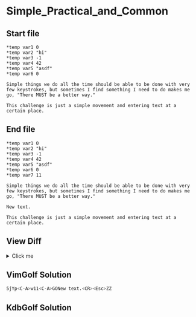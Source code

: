 # Simple_Practical_and_Common
## Start file
```
*temp var1 0
*temp var2 "hi"
*temp var3 -1
*temp var4 42
*temp var5 "asdf"
*temp var6 0

Simple things we do all the time should be able to be done with very few keystrokes, but sometimes I find something I need to do makes me go, "There MUST be a better way."

This challenge is just a simple movement and entering text at a certain place.
```
## End file
```
*temp var1 0
*temp var2 "hi"
*temp var3 -1
*temp var4 42
*temp var5 "asdf"
*temp var6 0
*temp var7 11

Simple things we do all the time should be able to be done with very few keystrokes, but sometimes I find something I need to do makes me go, "There MUST be a better way."

New text.

This challenge is just a simple movement and entering text at a certain place.
```
## View Diff
<details><summary>Click me</summary>

```
6a7
> *temp var7 11
8a10,11
> 
> New text.
```
</details>

## VimGolf Solution
```sh
5jYp<C-A>w11<C-A>GONew text.<CR><Esc>ZZ
```
## KdbGolf Solution
```q

```
